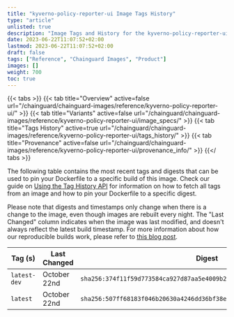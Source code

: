 ```yaml
---
title: "kyverno-policy-reporter-ui Image Tags History"
type: "article"
unlisted: true
description: "Image Tags and History for the kyverno-policy-reporter-ui Chainguard Image"
date: 2023-06-22T11:07:52+02:00
lastmod: 2023-06-22T11:07:52+02:00
draft: false
tags: ["Reference", "Chainguard Images", "Product"]
images: []
weight: 700
toc: true
---
```


{{< tabs >}}
{{< tab title="Overview" active=false url="/chainguard/chainguard-images/reference/kyverno-policy-reporter-ui/" >}}
{{< tab title="Variants" active=false url="/chainguard/chainguard-images/reference/kyverno-policy-reporter-ui/image_specs/" >}}
{{< tab title="Tags History" active=true url="/chainguard/chainguard-images/reference/kyverno-policy-reporter-ui/tags_history/" >}}
{{< tab title="Provenance" active=false url="/chainguard/chainguard-images/reference/kyverno-policy-reporter-ui/provenance_info/" >}}
{{</ tabs >}}

The following table contains the most recent tags and digests that can be used to pin your Dockerfile to a specific build of this image. Check our guide on [Using the Tag History API](/chainguard/chainguard-images/using-the-tag-history-api/) for information on how to fetch all tags from an image and how to pin your Dockerfile to a specific digest.

Please note that digests and timestamps only change when there is a change to the image, even though images are rebuilt every night. The "Last Changed" column indicates when the image was last modified, and doesn't always reflect the latest build timestamp. For more information about how our reproducible builds work, please refer to [this blog post](https://www.chainguard.dev/unchained/reproducing-chainguards-reproducible-image-builds).

| Tag (s)       | Last Changed | Digest                                                                    |
|---------------|--------------|---------------------------------------------------------------------------|
|  `latest-dev` | October 22nd | `sha256:374f11f59d773584ca927d87aa5e4009b2d0b471cc990909a3d2e8555686a999` |
|  `latest`     | October 22nd | `sha256:507ff68183f046b20630a4246dd36bf38e3caab3b9b4c3f4f7f6132b1914ac7c` |

